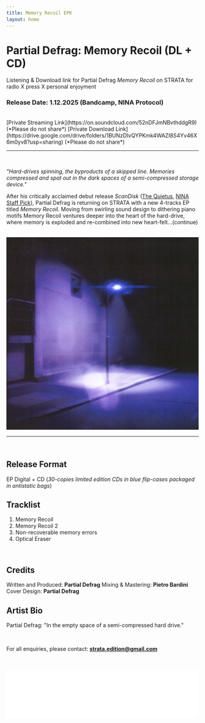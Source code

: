 ```yaml
---
title: Memory Recoil EPK
layout: home
---
```




# Partial Defrag: Memory Recoil (DL + CD)

Listening & Download link for Partial Defrag *Memory Recoil* on STRATA for radio X press X personal enjoyment

### Release Date: 1.12.2025 (Bandcamp, NINA Protocol)
<br/>
[Private Streaming Link](https://on.soundcloud.com/52nDFJmNBvthddgR9) (*Please do not share*)
[Private Download Link](https://drive.google.com/drive/folders/1BUNzDlvQYPKmk4WAZI8S4Yv46X6m0yv8?usp=sharing) (*Please do not share*)
<br>

---
<br>
  
*"Hard-drives spinning, the byproducts of a skipped line. Memories compressed and spat out in the dark spaces of a semi-compressed storage device."*

After his critically acclaimed debut release *ScanDisk* ([The Quietus](https://thequietus.com/quietus-reviews/partial-defrag-scandisk-review/), [NINA Staff Pick](https://www.ninaprotocol.com/articles/partial-defrag-scandisk)), Partial Defrag is returning on STRATA with a new 4-tracks EP titled *Memory Recoil*. Moving from swirling sound design to dithering piano motifs Memory Recoil ventures deeper into the heart of the hard-drive, where memory is exploded and re-combined into new heart-felt...(continue)

<br>
<img src="memoryRecoil_Cover.JPG" alt="Memory Recoil Cover" class="centered-image">
<br>

---
<br> 

## Release Format
EP Digital + CD (*30-copies limited edition CDs in blue flip-cases packaged in antistatic bags*)
<br>


## Tracklist
1. Memory Recoil
2. Memory Recoil 2
3. Non-recoverable memory errors
4. Optical Eraser

<br>
  
## Credits
Written and Produced: **Partial Defrag**
Mixing & Mastering: **Pietro Bardini**
Cover Design: **Partial Defrag**
<br>
  
## Artist Bio
Partial Defrag: "In the empty space of a semi-compressed hard drive."

<br>

For all enquiries, please contact: **strata.edition@gmail.com**

<br>
<br>


<img src="logo.png" alt="Strata Logo" class="centered-logo">
